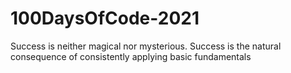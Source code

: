 # 100DaysOfCode-2021
Success is neither magical nor mysterious. Success is the natural consequence of consistently applying basic fundamentals
